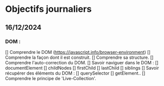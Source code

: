 # Objectifs journaliers

## 16/12/2024

### DOM :

[] Comprendre le DOM (https://javascript.info/browser-environment)
  [] Comprendre la façon dont il est construit.
  [] Comprendre sa structure.
  [] Comprendre l'auto-correction du DOM.
[] Savoir naviguer dans le DOM :
  [] documentElement
  [] childNodes
  [] firstChild
  [] lastChild
  [] siblings
[] Savoir récupérer des éléments du DOM :
  [] querySelector
  [] getElement..
  [] Comprendre le principe de 'Live-Collection'.
